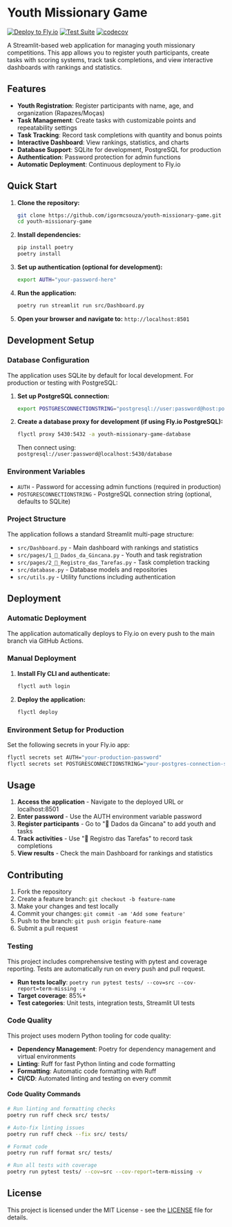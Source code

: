 # Youth Missionary Game

[![Deploy to Fly.io](https://github.com/igormcsouza/youth-missionary-game/actions/workflows/deploy.yml/badge.svg)](https://github.com/igormcsouza/youth-missionary-game/actions/workflows/deploy.yml)
[![Test Suite](https://github.com/igormcsouza/youth-missionary-game/actions/workflows/test.yml/badge.svg)](https://github.com/igormcsouza/youth-missionary-game/actions/workflows/test.yml)
[![codecov](https://codecov.io/gh/igormcsouza/youth-missionary-game/branch/main/graph/badge.svg)](https://codecov.io/gh/igormcsouza/youth-missionary-game)

A Streamlit-based web application for managing youth missionary competitions. This app allows you to register youth participants, create tasks with scoring systems, track task completions, and view interactive dashboards with rankings and statistics.

## Features

- **Youth Registration**: Register participants with name, age, and organization (Rapazes/Moças)
- **Task Management**: Create tasks with customizable points and repeatability settings
- **Task Tracking**: Record task completions with quantity and bonus points
- **Interactive Dashboard**: View rankings, statistics, and charts
- **Database Support**: SQLite for development, PostgreSQL for production
- **Authentication**: Password protection for admin functions
- **Automatic Deployment**: Continuous deployment to Fly.io

## Quick Start

1. **Clone the repository:**
   ```bash
   git clone https://github.com/igormcsouza/youth-missionary-game.git
   cd youth-missionary-game
   ```

2. **Install dependencies:**
   ```bash
   pip install poetry
   poetry install
   ```

3. **Set up authentication (optional for development):**
   ```bash
   export AUTH="your-password-here"
   ```

4. **Run the application:**
   ```bash
   poetry run streamlit run src/Dashboard.py
   ```

5. **Open your browser and navigate to:** `http://localhost:8501`

## Development Setup

### Database Configuration

The application uses SQLite by default for local development. For production or testing with PostgreSQL:

1. **Set up PostgreSQL connection:**
   ```bash
   export POSTGRESCONNECTIONSTRING="postgresql://user:password@host:port/database"
   ```

2. **Create a database proxy for development (if using Fly.io PostgreSQL):**
   ```bash
   flyctl proxy 5430:5432 -a youth-missionary-game-database
   ```
   Then connect using: `postgresql://user:password@localhost:5430/database`

### Environment Variables

- `AUTH` - Password for accessing admin functions (required in production)
- `POSTGRESCONNECTIONSTRING` - PostgreSQL connection string (optional, defaults to SQLite)

### Project Structure

The application follows a standard Streamlit multi-page structure:

- `src/Dashboard.py` - Main dashboard with rankings and statistics
- `src/pages/1_📁_Dados_da_Gincana.py` - Youth and task registration
- `src/pages/2_📝_Registro_das_Tarefas.py` - Task completion tracking
- `src/database.py` - Database models and repositories
- `src/utils.py` - Utility functions including authentication

## Deployment

### Automatic Deployment

The application automatically deploys to Fly.io on every push to the main branch via GitHub Actions.

### Manual Deployment

1. **Install Fly CLI and authenticate:**
   ```bash
   flyctl auth login
   ```

2. **Deploy the application:**
   ```bash
   flyctl deploy
   ```

### Environment Setup for Production

Set the following secrets in your Fly.io app:
```bash
flyctl secrets set AUTH="your-production-password"
flyctl secrets set POSTGRESCONNECTIONSTRING="your-postgres-connection-string"
```

## Usage

1. **Access the application** - Navigate to the deployed URL or localhost:8501
2. **Enter password** - Use the AUTH environment variable password
3. **Register participants** - Go to "📁 Dados da Gincana" to add youth and tasks
4. **Track activities** - Use "📝 Registro das Tarefas" to record task completions
5. **View results** - Check the main Dashboard for rankings and statistics

## Contributing

1. Fork the repository
2. Create a feature branch: `git checkout -b feature-name`
3. Make your changes and test locally
4. Commit your changes: `git commit -am 'Add some feature'`
5. Push to the branch: `git push origin feature-name`
6. Submit a pull request

### Testing

This project includes comprehensive testing with pytest and coverage reporting. Tests are automatically run on every push and pull request.

- **Run tests locally**: `poetry run pytest tests/ --cov=src --cov-report=term-missing -v`
- **Target coverage**: 85%+
- **Test categories**: Unit tests, integration tests, Streamlit UI tests

### Code Quality

This project uses modern Python tooling for code quality:

- **Dependency Management**: Poetry for dependency management and virtual environments
- **Linting**: Ruff for fast Python linting and code formatting
- **Formatting**: Automatic code formatting with Ruff
- **CI/CD**: Automated linting and testing on every commit

#### Code Quality Commands

```bash
# Run linting and formatting checks
poetry run ruff check src/ tests/

# Auto-fix linting issues
poetry run ruff check --fix src/ tests/

# Format code
poetry run ruff format src/ tests/

# Run all tests with coverage
poetry run pytest tests/ --cov=src --cov-report=term-missing -v
```

## License

This project is licensed under the MIT License - see the [LICENSE](LICENSE) file for details.

